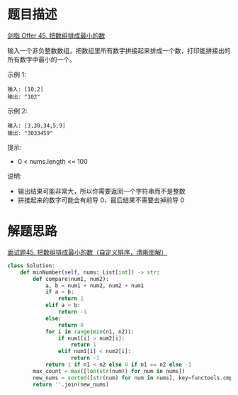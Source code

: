# 题目描述

[剑指 Offer 45. 把数组排成最小的数](https://leetcode-cn.com/problems/ba-shu-zu-pai-cheng-zui-xiao-de-shu-lcof/)

输入一个非负整数数组，把数组里所有数字拼接起来排成一个数，打印能拼接出的所有数字中最小的一个。

示例 1:
```
输入: [10,2]
输出: "102"
```

示例 2:
```
输入: [3,30,34,5,9]
输出: "3033459"
```

提示:

- 0 < nums.length <= 100

说明:

- 输出结果可能非常大，所以你需要返回一个字符串而不是整数
- 拼接起来的数字可能会有前导 0，最后结果不需要去掉前导 0

# 解题思路

[面试题45. 把数组排成最小的数（自定义排序，清晰图解）](https://leetcode-cn.com/problems/ba-shu-zu-pai-cheng-zui-xiao-de-shu-lcof/solution/mian-shi-ti-45-ba-shu-zu-pai-cheng-zui-xiao-de-s-4/)

```python
class Solution:
    def minNumber(self, nums: List[int]) -> str:
        def compare(num1, num2):
            a, b = num1 + num2, num2 + num1
            if a > b:
                return 1
            elif a < b:
                return -1
            else:
                return 0
            for i in range(min(n1, n2)):
                if num1[i] > num2[i]:
                    return 1
                elif num1[i] < num2[i]:
                    return -1
            return 1 if n1 < n2 else 0 if n1 == n2 else -1
        max_count = max([len(str(num)) for num in nums])
        new_nums = sorted([str(num) for num in nums], key=functools.cmp_to_key(compare))
        return ''.join(new_nums)
```
